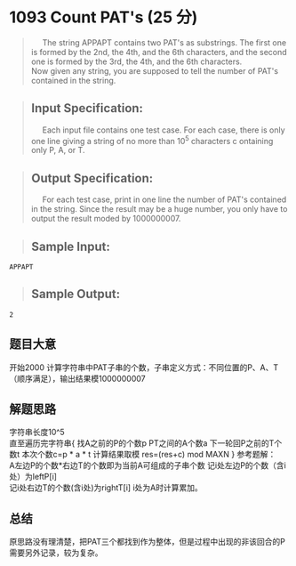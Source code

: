 # 1093 Count PAT's (25 分)
> $~~~~$ The string APPAPT contains two PAT's as substrings. The first one is formed by the 2nd, the 4th, and the 6th characters, and the second one is formed by the 3rd, the 4th, and the 6th characters.  
> Now given any string, you are supposed to tell the number of PAT's contained in the string.

> ## Input Specification:  
> $~~~~$ Each input file contains one test case. For each case, there is only one line giving a string of no more than 10<sup>5</sup>​​ characters c   ontaining only P, A, or T.

> ## Output Specification:  
> $~~~~$ For each test case, print in one line the number of PAT's contained in the string. Since the result may be a huge number, you only have to output the result moded by 1000000007.

> ## Sample Input:
```
APPAPT
```
> ## Sample Output:
```
2
```
## 题目大意
开始2000
计算字符串中PAT子串的个数，子串定义方式：不同位置的P、A、T（顺序满足），输出结果模1000000007
## 解题思路
字符串长度10^5  
直至遍历完字符串{
找A之前的P的个数p
PT之间的A个数a
下一轮回P之前的T个数t
本次个数c=p * a * t
计算结果取模 res=(res+c) mod MAXN
}
参考题解：  
A左边P的个数*右边T的个数即为当前A可组成的子串个数
记i处左边P的个数（含i处）为leftP[i]  
记i处右边T的个数(含i处)为rightT[i]
i处为A时计算累加。
## 总结
原思路没有理清楚，把PAT三个都找到作为整体，但是过程中出现的非该回合的P需要另外记录，较为复杂。
